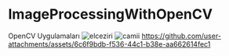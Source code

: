 # ImageProcessingWithOpenCV
OpenCV Uygulamaları
![elceziri](https://github.com/user-attachments/assets/e73a9986-d59f-4a04-8ea9-478af21c026f)
![camii](https://github.com/user-attachments/assets/90f949d8-85aa-4c4c-9d59-e1e5277dcfdf)
https://github.com/user-attachments/assets/6c6f9bdb-f536-44c1-b38e-aa662614fec1

